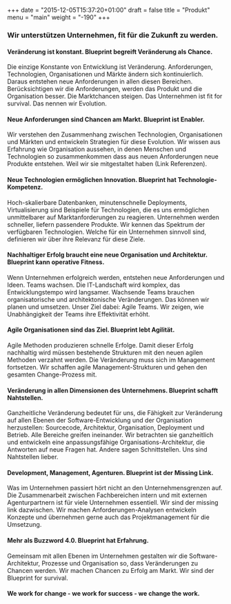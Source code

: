 +++
date = "2015-12-05T15:37:20+01:00"
draft = false
title = "Produkt"
menu = "main"
weight = "-190"
+++


### Wir unterstützen Unternehmen, fit für die Zukunft zu werden.

#### Veränderung ist konstant. Blueprint begreift Veränderung als Chance.
Die einzige Konstante von Entwicklung ist Veränderung. Anforderungen, Technologien, Organisationen und Märkte ändern sich kontinuierlich. Daraus entstehen neue Anforderungen in allen diesen Bereichen. Berücksichtigen wir die Anforderungen, werden das Produkt und die Organisation besser. Die Marktchancen steigen. Das Unternehmen ist fit for survival. Das nennen wir Evolution. 

#### Neue Anforderungen sind Chancen am Markt. Blueprint ist Enabler.
Wir verstehen den Zusammenhang zwischen Technologien, Organisationen und Märkten und entwickeln Strategien für diese Evolution. Wir wissen aus Erfahrung wie Organisation aussehen, in denen Menschen und Technologien so zusammenkommen dass aus neuen Anforderungen neue Produkte entstehen. Weil wir sie mitgestaltet haben (Link Referenzen).

#### Neue Technologien ermöglichen Innovation. Blueprint hat Technologie-Kompetenz.
Hoch-skalierbare Datenbanken, minutenschnelle Deployments, Virtualisierung sind Beispiele für Technologien, die es uns ermöglichen unmittelbarer auf Marktanforderungen zu reagieren. Unternehmen werden schneller, liefern passendere Produkte. Wir kennen das Spektrum der verfügbaren Technologien. Welche für ein Unternehmen sinnvoll sind, definieren wir über ihre Relevanz für diese Ziele. 

#### Nachhaltiger Erfolg braucht eine neue Organisation und Architektur. Blueprint kann operative Fitness.
Wenn Unternehmen erfolgreich werden, entstehen neue Anforderungen und Ideen. Teams wachsen. Die IT-Landschaft wird komplex, das Entwicklungstempo wird langsamer. Wachsende Teams brauchen organisatorische und architektonische Veränderungen. Das können wir planen und umsetzen. Unser Ziel dabei: Agile Teams. Wir zeigen, wie Unabhängigkeit der Teams ihre Effektivität erhöht.

#### Agile Organisationen sind das Ziel. Blueprint lebt Agilität.
Agile Methoden produzieren schnelle Erfolge. Damit dieser Erfolg nachhaltig wird müssen bestehende Strukturen mit den neuen agilen Methoden verzahnt werden. Die Veränderung muss sich im Management fortsetzen. Wir schaffen agile Management-Strukturen und gehen den gesamten Change-Prozess mit.

#### Veränderung in allen Dimensionen des Unternehmens. Blueprint schafft Nahtstellen.
Ganzheitliche Veränderung bedeutet für uns, die Fähigkeit zur Veränderung auf allen Ebenen der Software-Entwicklung und der Organisation herzustellen: Sourcecode, Architektur, Organisation, Deployment und Betrieb. Alle Bereiche greifen ineinander. Wir betrachten sie ganzheitlich und entwickeln eine anpassungsfähige Organisations-Architektur, die Antworten auf neue Fragen hat. Andere sagen Schnittstellen. Uns sind Nahtstellen lieber.

#### Development, Management, Agenturen. Blueprint ist der Missing Link.
Was im Unternehmen passiert hört nicht an den Unternehmensgrenzen auf. Die Zusammenarbeit zwischen Fachbereichen  intern und mit externen Agenturpartnern ist für viele Unternehmen essentiell. Wir sind der missing link dazwischen. Wir machen Anforderungen-Analysen entwickeln Konzepte und übernehmen gerne auch das Projektmanagement für die Umsetzung.

#### Mehr als Buzzword 4.0. Blueprint hat Erfahrung.
Gemeinsam mit allen Ebenen im Unternehmen gestalten wir die Software-Architektur, Prozesse und Organisation so, dass Veränderungen zu Chancen werden. Wir machen Chancen zu Erfolg am Markt. Wir sind der Blueprint for survival.

#### We work for change - we work for success - we change the work.

